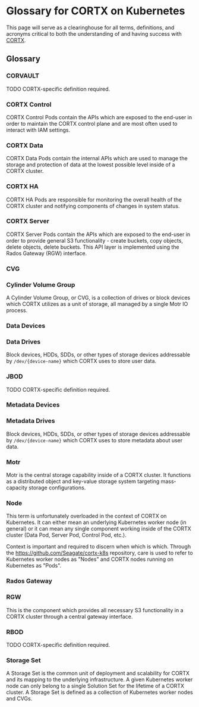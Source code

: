 # Glossary for CORTX on Kubernetes

This page will serve as a clearinghouse for all terms, definitions, and acronyms critical to both the understanding of and having success with [CORTX](https://github.com/Seagate/cortx).

## Glossary

### CORVAULT

TODO CORTX-specific definition required.

### CORTX Control

CORTX Control Pods contain the APIs which are exposed to the end-user in order to maintain the CORTX control plane and are most often used to interact with IAM settings.

### CORTX Data

CORTX Data Pods contain the internal APIs which are used to manage the storage and protection of data at the lowest possible level inside of a CORTX cluster.

### CORTX HA

CORTX HA Pods are responsible for monitoring the overall health of the CORTX cluster and notifying components of changes in system status.
### CORTX Server

CORTX Server Pods contain the APIs which are exposed to the end-user in order to provide general S3 functionality - create buckets, copy objects, delete objects, delete buckets. This API layer is implemented using the Rados Gateway (RGW) interface.

### CVG
### Cylinder Volume Group

A Cylinder Volume Group, or CVG, is a collection of drives or block devices which CORTX utilizes as a unit of storage, all managed by a single Motr IO process.

### Data Devices
### Data Drives

Block devices, HDDs, SDDs, or other types of storage devices addressable by `/dev/{device-name}` which CORTX uses to store user data.

### JBOD

TODO CORTX-specific definition required.

### Metadata Devices
### Metadata Drives

Block devices, HDDs, SDDs, or other types of storage devices addressable by `/dev/{device-name}` which CORTX uses to store metadata about user data.

### Motr

Motr is the central storage capability inside of a CORTX cluster. It functions as a distributed object and key-value storage system targeting mass-capacity storage configurations.

### Node

This term is unfortunately overloaded in the context of CORTX on Kubernetes. It can either mean an underlying Kubernetes worker node (in general) or it can mean any single component working inside of the CORTX cluster (Data Pod, Server Pod, Control Pod, etc.). 

Context is important and required to discern when which is which. Through the https://github.com/Seagate/cortx-k8s repository, care is used to refer to Kubernetes worker nodes as "Nodes" and CORTX nodes running on Kubernetes as "Pods".

### Rados Gateway
### RGW

This is the component which provides all necessary S3 functionality in a CORTX cluster through a central gateway interface.

### RBOD

TODO CORTX-specific definition required.

### Storage Set

A Storage Set is the common unit of deployment and scalability for CORTX and its mapping to the underlying infrastructure. A given Kubernetes worker node can only belong to a single Solution Set for the lifetime of a CORTX cluster. A Storage Set is defined as a collection of Kubernetes worker nodes and CVGs.
